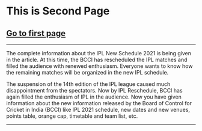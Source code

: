 <!DOCTYPE html>
<html lang="en">
<head>
    <meta charset="UTF-8">
    <meta http-equiv="X-UA-Compatible" content="IE=edge">
    <meta name="viewport" content="width=device-width, initial-scale=1.0">
    <title>IPL</title>
</head>
<body>
    <h1>This is Second Page</h1>
    <h2><a href="5.html">Go to first page</a></h2>
    <hr>
   <p>The complete information about the IPL New Schedule 2021 is being given in the article. At this time, the BCCI has rescheduled the IPL matches and filled the audience with renewed enthusiasm. Everyone wants to know how the remaining matches will be organized in the new IPL schedule.</p>
   <p>The suspension of the 14th edition of the IPL league caused much disappointment from the spectators. Now by IPL Reschedule, BCCI has again filled the enthusiasm of IPL in the audience. Now you have given information about the new information released by the Board of Control for Cricket in India (BCCI) like IPL 2021 schedule, new dates and new venues, points table, orange cap, timetable and team list, etc.</p>
   <hr>
</body>
</html>
